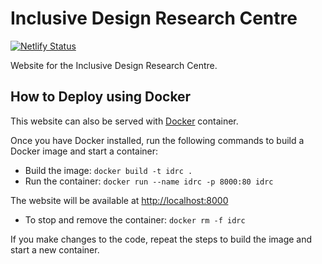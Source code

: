 # Inclusive Design Research Centre

[![Netlify Status](https://api.netlify.com/api/v1/badges/f40e64ad-e099-4924-9077-e5313e127631/deploy-status)](https://app.netlify.com/sites/idrc/deploys)

Website for the Inclusive Design Research Centre.

## How to Deploy using Docker

This website can also be served with [Docker](https://docs.docker.com/get-docker/) container.

Once you have Docker installed, run the following commands to build a Docker image and start a container:

- Build the image: `docker build -t idrc .`
- Run the container: `docker run --name idrc -p 8000:80 idrc`

The website will be available at [http://localhost:8000](http://localhost:8000)

- To stop and remove the container: `docker rm -f idrc`

If you make changes to the code, repeat the steps to build the image and start a new container.
